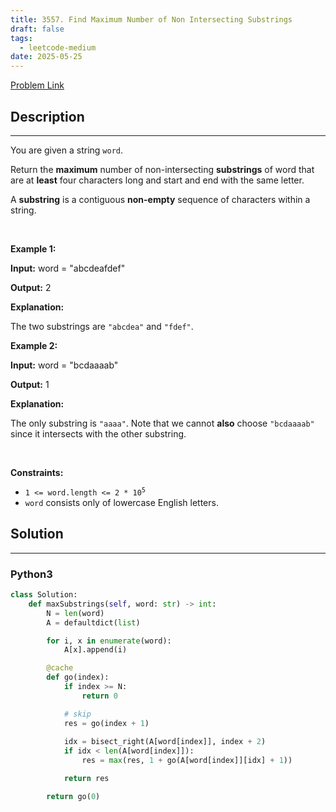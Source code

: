 ```yaml
---
title: 3557. Find Maximum Number of Non Intersecting Substrings
draft: false
tags: 
  - leetcode-medium
date: 2025-05-25
---
```


[Problem Link](https://leetcode.com/problems/find-maximum-number-of-non-intersecting-substrings/)

## Description

---
<p>You are given a string <code>word</code>.</p>

<p>Return the <strong>maximum</strong> number of non-intersecting <strong>substrings</strong> of word that are at <strong>least</strong> four characters long and start and end with the same letter.</p>

<p>A <strong>substring</strong> is a contiguous <b>non-empty</b> sequence of characters within a string.</p>

<p>&nbsp;</p>
<p><strong class="example">Example 1:</strong></p>

<div class="example-block">
<p><strong>Input:</strong> <span class="example-io">word = &quot;abcdeafdef&quot;</span></p>

<p><strong>Output:</strong> <span class="example-io">2</span></p>

<p><strong>Explanation:</strong></p>

<p>The two substrings are <code>&quot;abcdea&quot;</code> and <code>&quot;fdef&quot;</code>.</p>
</div>

<p><strong class="example">Example 2:</strong></p>

<div class="example-block">
<p><strong>Input:</strong> <span class="example-io">word = &quot;bcdaaaab&quot;</span></p>

<p><strong>Output:</strong> <span class="example-io">1</span></p>

<p><strong>Explanation:</strong></p>

<p>The only substring is <code>&quot;aaaa&quot;</code>. Note that we cannot <strong>also</strong> choose <code>&quot;bcdaaaab&quot;</code> since it intersects with the other substring.</p>
</div>

<p>&nbsp;</p>
<p><strong>Constraints:</strong></p>

<ul>
	<li><code>1 &lt;= word.length &lt;= 2 * 10<sup>5</sup></code></li>
	<li><code>word</code> consists only of lowercase English letters.</li>
</ul>


## Solution

---
### Python3
``` py title='find-maximum-number-of-non-intersecting-substrings'
class Solution:
    def maxSubstrings(self, word: str) -> int:
        N = len(word)
        A = defaultdict(list)

        for i, x in enumerate(word):
            A[x].append(i)

        @cache
        def go(index):
            if index >= N:
                return 0

            # skip
            res = go(index + 1)
            
            idx = bisect_right(A[word[index]], index + 2)
            if idx < len(A[word[index]]):
                res = max(res, 1 + go(A[word[index]][idx] + 1))

            return res

        return go(0)
```


